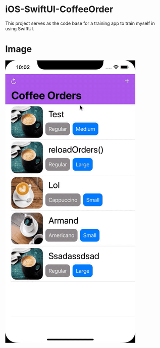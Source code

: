 # iOS-SwiftUI-CoffeeOrder
This project serves as the code base for a training app to train myself in using SwiftUI.

# Image
![App rundown](CoffeeOrder.gif)